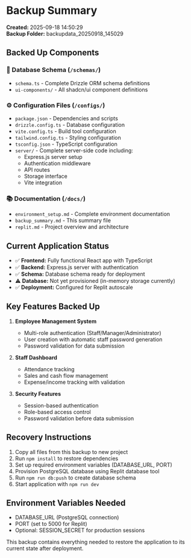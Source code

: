 # Backup Summary
**Created:** 2025-09-18 14:50:29  
**Backup Folder:** backupdata_20250918_145029

## Backed Up Components

### 📁 Database Schema (`/schemas/`)
- `schema.ts` - Complete Drizzle ORM schema definitions
- `ui-components/` - All shadcn/ui component definitions

### ⚙️ Configuration Files (`/configs/`)
- `package.json` - Dependencies and scripts
- `drizzle.config.ts` - Database configuration
- `vite.config.ts` - Build tool configuration  
- `tailwind.config.ts` - Styling configuration
- `tsconfig.json` - TypeScript configuration
- `server/` - Complete server-side code including:
  - Express.js server setup
  - Authentication middleware
  - API routes
  - Storage interface
  - Vite integration

### 📚 Documentation (`/docs/`)
- `environment_setup.md` - Complete environment documentation
- `backup_summary.md` - This summary file
- `replit.md` - Project overview and architecture

## Current Application Status
- ✅ **Frontend:** Fully functional React app with TypeScript
- ✅ **Backend:** Express.js server with authentication
- ✅ **Schema:** Database schema ready for deployment
- ⚠️ **Database:** Not yet provisioned (in-memory storage currently)
- ✅ **Deployment:** Configured for Replit autoscale

## Key Features Backed Up
1. **Employee Management System**
   - Multi-role authentication (Staff/Manager/Administrator)
   - User creation with automatic staff password generation
   - Password validation for data submission

2. **Staff Dashboard** 
   - Attendance tracking
   - Sales and cash flow management
   - Expense/income tracking with validation

3. **Security Features**
   - Session-based authentication
   - Role-based access control
   - Password validation before data submission

## Recovery Instructions
1. Copy all files from this backup to new project
2. Run `npm install` to restore dependencies
3. Set up required environment variables (DATABASE_URL, PORT)
4. Provision PostgreSQL database using Replit database tool
5. Run `npm run db:push` to create database schema
6. Start application with `npm run dev`

## Environment Variables Needed
- DATABASE_URL (PostgreSQL connection)
- PORT (set to 5000 for Replit)
- Optional: SESSION_SECRET for production sessions

This backup contains everything needed to restore the application to its current state after deployment.